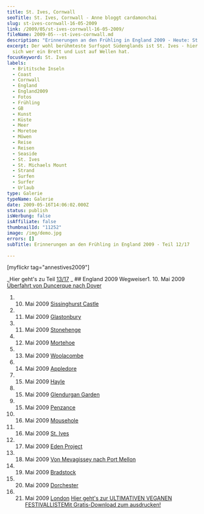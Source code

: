 ```yaml
---
title: St. Ives, Cornwall
seoTitle: St. Ives, Cornwall - Anne bloggt cardamonchai
slug: st-ives-cornwall-16-05-2009
link: /2009/05/st-ives-cornwall-16-05-2009/
fileName: 2009-05---st-ives-cornwall.md
description: "Erinnerungen an den Frühling in England 2009 - Heute: St. Ives"
excerpt: Der wohl berühmteste Surfspot Südenglands ist St. Ives - hier trifft
  sich wer ein Brett und Lust auf Wellen hat.
focusKeyword: St. Ives
labels:
  - Brititsche Inseln
  - Coast
  - Cornwall
  - England
  - England2009
  - Fotos
  - Frühling
  - GB
  - Kunst
  - Küste
  - Meer
  - Moretoe
  - Möwen
  - Reise
  - Reisen
  - Seaside
  - St. Ives
  - St. Michaels Mount
  - Strand
  - Surfen
  - Surfer
  - Urlaub
type: Galerie
typeName: Galerie
date: 2009-05-16T14:06:02.000Z
status: publish
isWerbung: false
isAffiliate: false
thumbnailId: "11252"
image: /img/demo.jpg
errors: []
subTitle: Erinnerungen an den Frühling in England 2009 - Teil 12/17
  
---
```


[myflickr tag="annestives2009"]

_Hier geht's zu Teil [13/17](/2009/05/eden-project/) _ ## England 2009
Wegweiser1. 10. Mai 2009
[Überfahrt von Duncerque nach Dover](/2009/05/uberfahrt-von-duncerque-nach-dover-10-05-2009/)

1.  10. Mai 2009 [Sissinghurst Castle](/2009/05/sissinghurst-castle/)
1.  11. Mai 2009 [Glastonbury](/2009/05/glastonbury-11-05-2009/)
1.  11. Mai 2009 [Stonehenge](/2009/05/stonehenge-11-05-2009/)
1.  12. Mai 2009 [Mortehoe](/2009/05/mortehoe-cornwall-12-05-2009/)
1.  13. Mai 2009 [Woolacombe](/2009/05/woolacombe-cornwall-13-05-2009/)
1.  14. Mai 2009 [Appledore](/2009/05/appledore-cornwall-14-05-2009/)
1.  15. Mai 2009 [Hayle](/2009/05/hayle-cornwall-14-15-05-2009/)
1.  15. Mai 2009 [Glendurgan Garden](/2009/05/glendurgan-garden-15-05-2009-2/)
1.  15. Mai 2009 [Penzance](/2009/05/penzance-cornwall-15-05-2009/)
1.  16. Mai 2009 [Mousehole](/2009/05/mousehole-cornwall-16-05-2009/)
1.  16. Mai 2009 [St. Ives](/2009/05/st-ives-cornwall-16-05-2009/)
1.  17. Mai 2009 [Eden Project](/2009/05/eden-project/)
1.  18. Mai 2009
        [Von Mevagissey nach Port Mellon](/2009/05/von-mevagissey-nach-port-mellon-18-05-2009/)
1.  19. Mai 2009 [Bradstock](/2009/05/bradstock-19-05-2009/)
1.  20. Mai 2009 [Dorchester](/2009/05/dorchester/)
1.  21. Mai 2009 [London](/2009/05/london-21-05-2009/)
        [Hier geht's zur ULTIMATIVEN VEGANEN FESTIVALLISTEMit Gratis-Download zum ausdrucken!](/2015/03/die-ultimative-vegane-festivalliste)

  